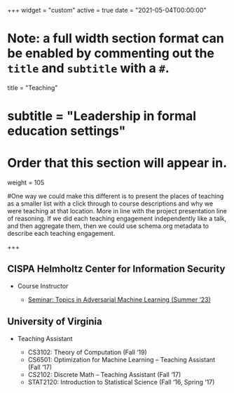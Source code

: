 +++
widget = "custom"
active = true
date = "2021-05-04T00:00:00"

# Note: a full width section format can be enabled by commenting out the `title` and `subtitle` with a `#`.
title = "Teaching"
# subtitle = "Leadership in formal education settings"


# Order that this section will appear in.
weight = 105

#One way we could make this different is to present the places of teaching as a smaller list with a click through to course descriptions and why we were teaching at that location. More in line with the project presentation line of reasoning. If we did each teaching engagement independently like a talk, and then aggregate them, then we could use schema.org metadata to describe each teaching engagement.

+++
<h2> CISPA Helmholtz Center for Information Security </h2>

+ Course Instructor
 
  - [Seminar: Topics in Adversarial Machine Learning (Summer ‘23)](https://trustml-cispa.gitlab.io/seminar_aml_ss23/)


<h2> University of Virginia </h2>

+ Teaching Assistant

  - CS3102: Theory of Computation (Fall ‘19)
  - CS6501: Optimization for Machine Learning – Teaching Assistant (Fall ‘17)
  - CS2102: Discrete Math – Teaching Assistant (Fall ‘17)
  - STAT2120: Introduction to Statistical Science  (Fall ‘16, Spring ‘17)
